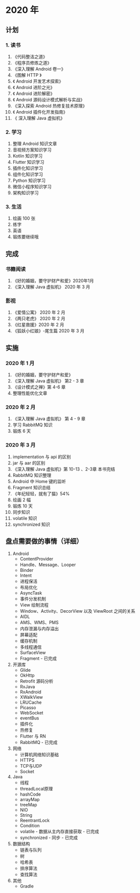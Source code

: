 # 2020 年

## 计划

### 1. 读书

1. 《代码整洁之道》
2. 《程序员修炼之道》
3. 《深入理解 Android 卷一》
4. 《图解 HTTP 》
5. 《 Android 开发艺术探索》
6. 《 Android 进阶之光》
7. 《 Android 进阶解密》
8. 《 Android 源码设计模式解析与实战》
9. 《深入探索 Android 热修复技术原理》
10. 《 Android 插件化开发指南》
11. 《 深入理解 Java 虚拟机》 

### 2. 学习

1. 整理 Android 知识文章 
2. 音视频方案知识学习
3. Kotlin 知识学习
4. Flutter 知识学习
5. 插件化知识学习
6. 组件化知识学习
7. Python 知识学习
8. 微信小程序知识学习
9. 架构知识学习

### 3. 生活

1. 绘画 100 张
2. 练字
3. 英语
4. 锻炼要继续哦



## 完成

### 书籍阅读

1. 《好的婚姻，要守护财产和爱》2020年1月
2. 《深入理解 Java 虚拟机》 2020 年 3 月

### 影视

1. 《爱情公寓》 2020 年 2 月
2. 《两只老虎》 2020 年 2 月
3. 《红星救援》2020 年 2 月
4. 《狐妖小红娘》-尾生篇 2020 年 3 月





## 实施

### 2020 年 1 月

1. 《好的婚姻，要守护财产和爱》
2. 《深入理解 Java 虚拟机》 第2 - 3 章
4. 《设计模式之禅》第 4-6  章
4. 整理性能优化文章

### 2020 年 2 月

1. 《深入理解 Java 虚拟机》 第 4 - 9 章
3. 学习 RabbitMQ 知识
3. 锻炼 6 天

### 2020 年 3 月

1. implementation 与 api 的区别
2. jar 与 aar 的区别
3. 《深入理解 Java 虚拟机》第 10-13  、2-3章 本书完结
4. RabbitMQ 知识整理
5. Android 中 Home 键的监听
6. Fragment 知识总结
7. 《年纪轻轻，就有了猫》54%
8. 绘画 2 幅
9. 锻炼 10 天
10. 同步知识
11. volatile 知识
12. synchronized 知识



## 盘点需要做的事情（详细）

1. Android
   * ContentProvider
   * Handle、Message、Looper
   * Binder
   * Intent
   * 进程保活
   * 布局优化
   * AsyncTask
   * 事件分发机制
   * View 绘制流程
   * Window、Activity、DecorView 以及 ViewRoot 之间的关系
   * AIDL
   * AMS、WMS、PMS
   * 内存泄漏与内存溢出
   * 屏幕适配
   * 缓存机制
   * 多线程通信
   * SurfaceView 
   * Fragment - 已完成
2. 开源库
   * Glide
   * OkHttp
   * Retrofit 源码分析
   * RxJava
   * RxAndroid
   * XWalkView
   * LRUCache
   * Picasso
   * WebSocket
   * eventBus
   * 插件化
   * 热修复
   * Flutter 与 RN
   * RabbitMQ - 已完成
3. 网络
   * 计算机网络知识基础
   * HTTPS
   * TCP与UDP
   * Socket
4. Java
   * 线程
   * threadLocal原理
   * hashCode
   * arrayMap
   * treeMap
   * NIO
   * String
   * ReentrantLock
   * Condition
   * volatile - 数据从主内存直接获取 - 已完成
   * synchronized - 同步 - 已完成
5. 数据结构
   * 链表与队列
   * 树
   * 哈希表
   * 排序算法
   * 查找算法
6. 其他
   * Gradle

